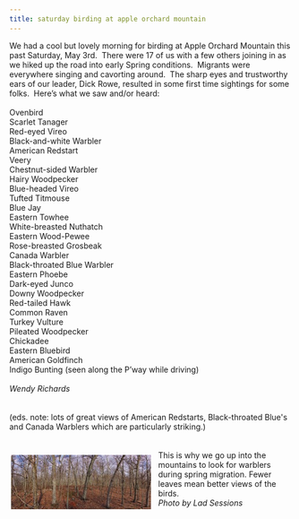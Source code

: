 ```yaml
---
title: saturday birding at apple orchard mountain
---
```

<div class="paragraph" style="text-align:left;">We had a cool but lovely morning for birding at Apple Orchard Mountain this past Saturday, May 3rd.&nbsp; There were 17 of us with a few others joining in as we hiked up the road into early Spring conditions.&nbsp; Migrants were everywhere singing and cavorting around.&nbsp; The sharp eyes and trustworthy ears of our leader, Dick Rowe, resulted in some first time sightings for some folks.&nbsp; Here&rsquo;s what we saw and/or heard:<br /><span style=""></span><br /><span style=""></span>Ovenbird<br /><span style=""></span>Scarlet Tanager<br /><span style=""></span>Red-eyed Vireo<br /><span style=""></span>Black-and-white Warbler<br /><span style=""></span>American Redstart<br /><span style=""></span>Veery<br /><span style=""></span>Chestnut-sided Warbler<br /><span style=""></span>Hairy Woodpecker<br /><span style=""></span>Blue-headed Vireo<br /><span style=""></span>Tufted Titmouse<br /><span style=""></span>Blue Jay<br /><span style=""></span>Eastern Towhee<br /><span style=""></span>White-breasted Nuthatch<br /><span style=""></span>Eastern Wood-Pewee<br /><span style=""></span>Rose-breasted Grosbeak<br /><span style=""></span>Canada Warbler<br /><span style=""></span>Black-throated Blue Warbler<br /><span style=""></span>Eastern Phoebe<br /><span style=""></span>Dark-eyed Junco<br /><span style=""></span>Downy Woodpecker<br /><span style=""></span>Red-tailed Hawk<br /><span style=""></span>Common Raven<br /><span style=""></span>Turkey Vulture<br /><span style=""></span>Pileated Woodpecker<br /><span style=""></span>Chickadee<br /><span style=""></span>Eastern Bluebird<br /><span style=""></span>American Goldfinch<br /><span style=""></span>Indigo Bunting (seen along the P&rsquo;way while driving)<br /><span style=""></span><br /><span style=""></span><em>Wendy Richards</em><br /><br /><br />(eds. note: lots of great views of American Redstarts, Black-throated Blue's and Canada Warblers which are particularly striking.)<br /><br /><span style=""></span><br /><span style=""></span></div>  <span class='imgPusher' style='float:left;height:0px'></span><span style='z-index:10;position:relative;float:left;max-width:100%;;clear:left;margin-top:0px;*margin-top:0px'><a><img src="/uploads/2/6/7/8/26780846/3446824.jpg" style="margin-top: 5px; margin-bottom: 10px; margin-left: 0px; margin-right: 10px; border-width:1px;padding:3px;" alt="Picture" class="galleryImageBorder wsite-image" /></a><span style="display: block; font-size: 90%; margin-top: -10px; margin-bottom: 10px; text-align: center;" class="wsite-caption"></span></span> <div class="paragraph" style="text-align:left;display:block;">This is why we go up into the mountains to look for warblers during spring migration. Fewer leaves mean better views of the birds.<br /><em>Photo by Lad Sessions</em></div> <hr style="width:100%;clear:both;visibility:hidden;"></hr>
